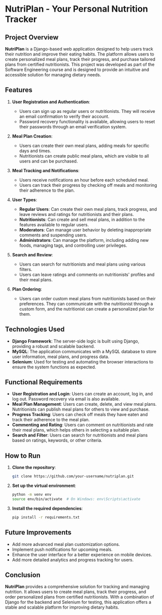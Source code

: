 # NutriPlan - Your Personal Nutrition Tracker

## Project Overview

**NutriPlan** is a Django-based web application designed to help users track their nutrition and improve their eating habits. The platform allows users to create personalized meal plans, track their progress, and purchase tailored plans from certified nutritionists. This project was developed as part of the Software Engineering course and is designed to provide an intuitive and accessible solution for managing dietary needs.

## Features

1. **User Registration and Authentication**:
   - Users can sign up as regular users or nutritionists. They will receive an email confirmation to verify their account.
   - Password recovery functionality is available, allowing users to reset their passwords through an email verification system.

2. **Meal Plan Creation**:
   - Users can create their own meal plans, adding meals for specific days and times.
   - Nutritionists can create public meal plans, which are visible to all users and can be purchased.

3. **Meal Tracking and Notifications**:
   - Users receive notifications an hour before each scheduled meal.
   - Users can track their progress by checking off meals and monitoring their adherence to the plan.

4. **User Types**:
   - **Regular Users**: Can create their own meal plans, track progress, and leave reviews and ratings for nutritionists and their plans.
   - **Nutritionists**: Can create and sell meal plans, in addition to the features available to regular users.
   - **Moderators**: Can manage user behavior by deleting inappropriate comments and suspending users.
   - **Administrators**: Can manage the platform, including adding new foods, managing tags, and controlling user privileges.

5. **Search and Review**:
   - Users can search for nutritionists and meal plans using various filters.
   - Users can leave ratings and comments on nutritionists' profiles and their meal plans.

6. **Plan Ordering**:
   - Users can order custom meal plans from nutritionists based on their preferences. They can communicate with the nutritionist through a custom form, and the nutritionist can create a personalized plan for them.

## Technologies Used

- **Django Framework**: The server-side logic is built using Django, providing a robust and scalable backend.
- **MySQL**: The application communicates with a MySQL database to store user information, meal plans, and progress data.
- **Selenium**: Used for testing and automating the browser interactions to ensure the system functions as expected.

## Functional Requirements

- **User Registration and Login**: Users can create an account, log in, and log out. Password recovery via email is also available.
- **Meal Plan Management**: Users can create, delete, and view meal plans. Nutritionists can publish meal plans for others to view and purchase.
- **Progress Tracking**: Users can check off meals they have eaten and track their adherence to the meal plan.
- **Commenting and Rating**: Users can comment on nutritionists and rate their meal plans, which helps others in selecting a suitable plan.
- **Search and Filter**: Users can search for nutritionists and meal plans based on ratings, keywords, or other criteria.

## How to Run

1. **Clone the repository**:

    ```bash
    git clone https://github.com/your-username/nutriplan.git
    ```

2. **Set up the virtual environment**:

    ```bash
    python -m venv env
    source env/bin/activate  # On Windows: env\Scripts\activate
    ```

3. **Install the required dependencies**:

    ```bash
    pip install -r requirements.txt
    ```


## Future Improvements

- Add more advanced meal plan customization options.
- Implement push notifications for upcoming meals.
- Enhance the user interface for a better experience on mobile devices.
- Add more detailed analytics and progress tracking for users.

## Conclusion

**NutriPlan** provides a comprehensive solution for tracking and managing nutrition. It allows users to create meal plans, track their progress, and order personalized plans from certified nutritionists. With a combination of Django for the backend and Selenium for testing, this application offers a stable and scalable platform for improving dietary habits.
